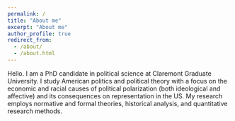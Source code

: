 ```yaml
---
permalink: /
title: "About me"
excerpt: "About me"
author_profile: true
redirect_from: 
  - /about/
  - /about.html
---
```


Hello. I am a PhD candidate in political science at Claremont Graduate University. I study American politics and political theory with a focus on the economic and racial causes of political polarization (both ideological and affective) and its consequences on representation in the US. My research employs normative and formal theories, historical analysis, and quantitative research methods. 
